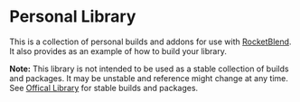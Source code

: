 # Personal Library

This is a collection of personal builds and addons for use with [RocketBlend](https://github.com/rocketblend/rocketblend). It also provides as an example of how to build your library.

**Note:** This library is not intended to be used as a stable collection of builds and packages. It may be unstable and reference might change at any time. See [Offical Library](https://github.com/rocketblend/official-library) for stable builds and packages.